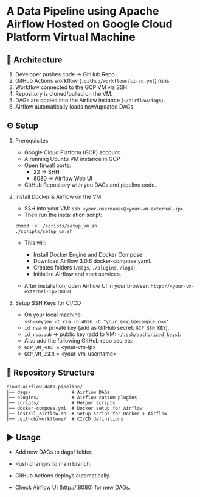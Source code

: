 # A Data Pipeline using Apache Airflow Hosted on Google Cloud Platform Virtual Machine


## 🚀 Architecture
1. Developer pushes code -> GitHub Repo.
2. GitHub Actions workflow (`.github/workflows/ci-cd.yml`) runs.
3. Workflow connected to the GCP VM via SSH.
4. Repository is cloned/pulled on the VM.
5. DAGs are copied into the Airflow instance (`~/airflow/dags`).
6. Airflow automatically loads new/updated DAGs.

## ⚙️ Setup
1. Prerequisites
    * Google Cloud Platform (GCP) account.
    * A running Ubuntu VM instance in GCP
    * Open firwall ports:
        * 22 -> SHH
        * 8080 -> Airflow Web UI
    * GitHub Repository with you DAGs and pipeline code.

2. Install Docker & Airflow on the VM
    - SSH into your VM:
    `ssh <your-username>@<your-vm-external-ip>` 
    - Then run the installation script:
    ```
    chmod +x ./scripts/setup_vm.sh
    ./scripts/setup_vm.sh
    ```  
    - This will:
        * Install Docker Engine and Docker Compose
        * Download Airflow 3.0.6 docker-compose.yaml.
        * Creates folders (`/dags`, `./plugins`, `/logs`).
        * Initialize Airflow and start services.

    - After installation, open Airflow UI in your browser:
    `http://<your-vm-external-ip>:8080`

3. Setup SSH Keys for CI/CD
    - On your local machine:\
    `ssh-keygen -t rsa -b 4096 -C "your_email@example.com"`

    * `id_rsa` → private key (add as GitHub secret: `GCP_SSH_KEY`).
    * `id_rsa.pub` → public key (add to VM: `~/.ssh/authorized_keys`).

    - Also add the following GitHub repo secrets:

    * `GCP_VM_HOST` = \<your-vm-ip\>
    * `GCP_VM_USER` = \<your-vm-username\>

## 📂 Repository Structure
```
cloud-airflow-data-pipeline/
│── dags/               # Airflow DAGs
│── plugins/            # Airflow custom plugins
│── scripts/            # Helper scripts
│── docker-compose.yml  # Docker setup for Airflow
│── install_airflow.sh  # Setup script for Docker + Airflow
│── .github/workflows/  # CI/CD definitions

```
## ▶️ Usage

* Add new DAGs to dags/ folder.

* Push changes to main branch.

* GitHub Actions deploys automatically.

* Check Airflow UI (http://<vm-ip>:8080) for new DAGs.
